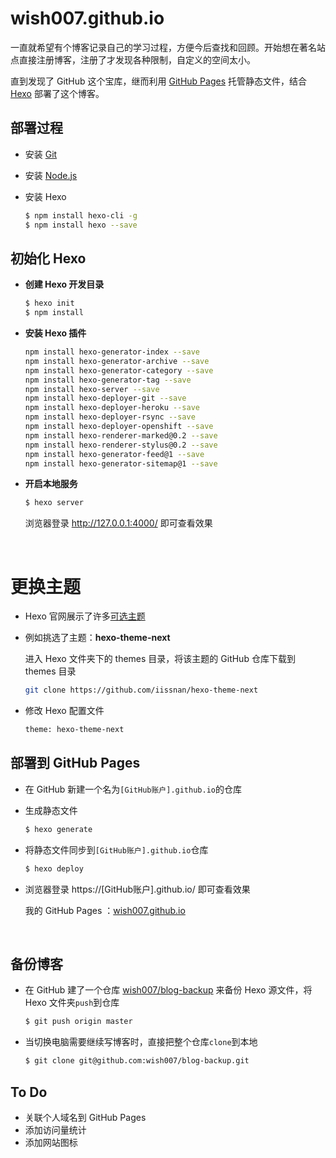 # wish007.github.io

一直就希望有个博客记录自己的学习过程，方便今后查找和回顾。开始想在著名站点直接注册博客，注册了才发现各种限制，自定义的空间太小。

直到发现了 GitHub 这个宝库，继而利用 [GitHub Pages](https://help.github.com/articles/what-is-github-pages/) 托管静态文件，结合 [Hexo](https://hexo.io/) 部署了这个博客。



## 部署过程

- 安装 [Git](https://git-scm.com/downloads)

- 安装 [Node.js](https://nodejs.org/en/download/)

- 安装 Hexo

  ```bash
  $ npm install hexo-cli -g
  $ npm install hexo --save
  ```




## 初始化 Hexo

- **创建 Hexo 开发目录**

  ```bash
  $ hexo init
  $ npm install
  ```

- **安装 Hexo 插件**

  ```bash
  npm install hexo-generator-index --save
  npm install hexo-generator-archive --save
  npm install hexo-generator-category --save
  npm install hexo-generator-tag --save
  npm install hexo-server --save
  npm install hexo-deployer-git --save
  npm install hexo-deployer-heroku --save
  npm install hexo-deployer-rsync --save
  npm install hexo-deployer-openshift --save
  npm install hexo-renderer-marked@0.2 --save
  npm install hexo-renderer-stylus@0.2 --save
  npm install hexo-generator-feed@1 --save
  npm install hexo-generator-sitemap@1 --save
  ```

- **开启本地服务**

  ``` bash
  $ hexo server
  ```

  浏览器登录 http://127.0.0.1:4000/ 即可查看效果

  ​


# 更换主题

- Hexo 官网展示了许多[可选主题](https://hexo.io/themes/)

- 例如挑选了主题：**hexo-theme-next**

  进入 Hexo 文件夹下的 themes 目录，将该主题的 GitHub 仓库下载到 themes 目录

  ```bash
  git clone https://github.com/iissnan/hexo-theme-next
  ```

- 修改 Hexo 配置文件

  ```bash
  theme: hexo-theme-next
  ```



## 部署到 GitHub Pages

- 在 GitHub 新建一个名为`[GitHub账户].github.io`的仓库


- 生成静态文件

  ```bash
  $ hexo generate
  ```

- 将静态文件同步到`[GitHub账户].github.io`仓库

  ```bash
  $ hexo deploy
  ```

- 浏览器登录 https://[GitHub账户].github.io/ 即可查看效果

  我的 GitHub Pages ：[wish007.github.io](https://wish007.github.io/)

  ​



## 备份博客

- 在 GitHub 建了一个仓库 [wish007/blog-backup](https://github.com/wish007/blog-backup) 来备份 Hexo 源文件，将 Hexo 文件夹`push`到仓库

  ```bash
  $ git push origin master
  ```

- 当切换电脑需要继续写博客时，直接把整个仓库`clone`到本地

  ```bash
  $ git clone git@github.com:wish007/blog-backup.git
  ```




## To Do

- 关联个人域名到 GitHub Pages
- 添加访问量统计
- 添加网站图标